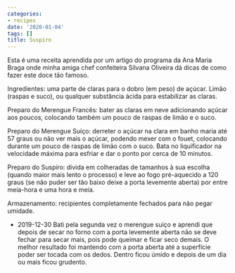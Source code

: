 ```yaml
---
categories:
- recipes
date: '2020-01-04'
tags: []
title: Suspiro
---
```


Esta é uma receita aprendida por um artigo do programa da Ana Maria Braga onde minha amiga chef confeiteira Silvana Oliveira dá dicas de como fazer este doce tão famoso.

Ingredientes: uma parte de claras para o dobro (em peso) de açúcar. Limão (raspas e suco), ou qualquer substância ácida para estabilizar as claras.

Preparo do Merengue Francês: bater as claras em neve adicionando açúcar aos poucos, colocando também um pouco de raspas de limão e o suco.

Preparo do Merengue Suíço: derreter o açúcar na clara em banho maria até 57 graus ou não ver mais o açúcar, podendo mexer com o fouet, colocando durante um pouco de raspas de limão com o suco. Bata no liquificador na velocidade máxima para esfriar e dar o ponto por cerca de 10 minutos.

Preparo do Suspiro: divida em colheradas de tamanhos à sua escolha (quando maior mais lento o processo) e leve ao fogo pré-aquecido a 120 graus (se não puder ser tão baixo deixe a porta levemente aberta) por entre meia-hora e uma hora e meia.

Armazenamento: recipientes completamente fechados para não pegar umidade.

 - 2019-12-30 Bati pela segunda vez o merengue suíço e aprendi que depois de secar no forno com a porta levemente aberta não se deve fechar para secar mais, pois pode queimar e ficar seco demais. O melhor resultado foi mantendo com a porta aberta até a superfície poder ser tocada com os dedos. Dentro ficou úmido e depois de um dia ou mais ficou grudento.
